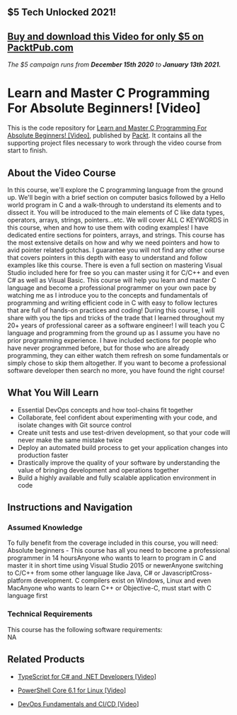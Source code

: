 ## $5 Tech Unlocked 2021!
[Buy and download this Video for only $5 on PacktPub.com](https://www.packtpub.com/product/learn-and-master-c-programming-for-absolute-beginners-video/9781788835718)
-----
*The $5 campaign         runs from __December 15th 2020__ to __January 13th 2021.__*

# Learn and Master C Programming For Absolute Beginners! [Video]
This is the code repository for [Learn and Master C Programming For Absolute Beginners! [Video]](https://www.packtpub.com/virtualization-and-cloud/devops-fundamentals-and-cicd-video?utm_source=github&utm_medium=repository&utm_campaign=9781789347661), published by [Packt](https://www.packtpub.com/?utm_source=github). It contains all the supporting project files necessary to work through the video course from start to finish.
## About the Video Course
In this course, we'll explore the C programming language from the ground up. We'll begin with a brief section on computer basics followed by a Hello world program in C and a walk-through to understand its elements and to dissect it. You will be introduced to the main elements of C like data types, operators, arrays, strings, pointers...etc. We will cover ALL C KEYWORDS in this course, when and how to use them with coding examples! I have dedicated entire sections for pointers, arrays, and strings. This course has the most extensive details on how and why we need pointers and how to avid pointer related gotchas. I guarantee you will not find any other course that covers pointers in this depth with easy to understand and follow examples like this course. There is even a full section on mastering Visual Studio included here for free so you can master using it for C/C++ and even C# as well as Visual Basic. This course will help you learn and master C language and become a professional programmer on your own pace by watching me as I introduce you to the concepts and fundamentals of programming and writing efficient code in C with easy to follow lectures that are full of hands-on practices and coding! During this course, I will share with you the tips and tricks of the trade that I learned throughout my 20+ years of professional career as a software engineer! I will teach you C language and programming from the ground up as I assume you have no prior programming experience. I have included sections for people who have never programmed before, but for those who are already programming, they can either watch them refresh on some fundamentals or simply chose to skip them altogether. If you want to become a professional software developer then search no more, you have found the right course!

<H2>What You Will Learn</H2>
<DIV class=book-info-will-learn-text>
<UL>
<LI>Essential DevOps concepts and how tool-chains fit together 
<LI>Collaborate, feel confident about experimenting with your code, and isolate changes with Git source control 
<LI>Create unit tests and use test-driven development, so that your code will never make the same mistake twice 
<LI>Deploy an automated build process to get your application changes into production faster 
<LI>Drastically improve the quality of your software by understanding the value of bringing development and operations together 
<LI>Build a highly available and fully scalable application environment in code </LI></UL></DIV>

## Instructions and Navigation
### Assumed Knowledge
To fully benefit from the coverage included in this course, you will need:<br/>
Absolute beginners - This course has all you need to become a professional programmer in 14 hoursAnyone who wants to learn to program in C and master it in short time using Visual Studio 2015 or newerAnyone switching to C/C++ from some other language like Java, C# or JavascriptCross-platform development. C compilers exist on Windows, Linux and even MacAnyone who wants to learn C++ or Objective-C, must start with C language first
### Technical Requirements
This course has the following software requirements:<br/>
NA

## Related Products
* [TypeScript for C# and .NET Developers [Video]](https://www.packtpub.com/virtualization-and-cloud/devops-fundamentals-and-cicd-video?utm_source=github&utm_medium=repository&utm_campaign=9781789347661)

* [PowerShell Core 6.1 for Linux [Video]](https://www.packtpub.com/virtualization-and-cloud/devops-fundamentals-and-cicd-video?utm_source=github&utm_medium=repository&utm_campaign=9781789347661)

* [DevOps Fundamentals and CI/CD [Video]](https://www.packtpub.com/virtualization-and-cloud/devops-fundamentals-and-cicd-video?utm_source=github&utm_medium=repository&utm_campaign=9781789347661)

